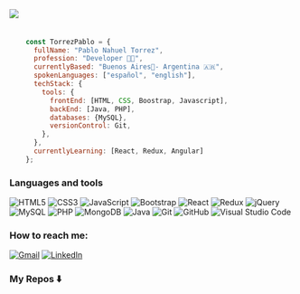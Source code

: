 # <a><h2> <img src="https://readme-typing-svg.herokuapp.com?duration=5013&color=342AB8&center=true&lines=Hi+there+👋+I'm+Pablo+🤝.;Fullstack+Developer+⚡.;Systems+Analysis+Student+💻."></a></h2></a>

```javascript
    const TorrezPablo = {
      fullName: "Pablo Nahuel Torrez",
      profession: "Developer 🧑‍💻", 
      currentlyBased: "Buenos Aires📍- Argentina 🇦🇷",
      spokenLanguages: ["español", "english"],
      techStack: {
        tools: {
          frontEnd: [HTML, CSS, Boostrap, Javascript],
          backEnd: [Java, PHP],
          databases: {MySQL},
          versionControl: Git,
        },
      },
      currentlyLearning: [React, Redux, Angular]
    };
   ```
   
### Languages and tools
![HTML5](https://img.shields.io/badge/html5-%23E34F26.svg?style=flat&logo=html5&logoColor=white) ![CSS3](https://img.shields.io/badge/css3-%231572B6.svg?style=flat&logo=css3&logoColor=white) ![JavaScript](https://img.shields.io/badge/javascript-%23323330.svg?style=flat&logo=javascript&logoColor=%23F7DF1E) ![Bootstrap](https://img.shields.io/badge/bootstrap-%238511FA.svg?style=flat&logo=bootstrap&logoColor=white) ![React](https://img.shields.io/badge/react-%2320232a.svg?style=flat&logo=react&logoColor=%2361DAFB) ![Redux](https://img.shields.io/badge/redux-%23593d88.svg?style=flat&logo=redux&logoColor=white) ![jQuery](https://img.shields.io/badge/jquery-%230769AD.svg?style=flat&logo=jquery&logoColor=white) ![MySQL](https://img.shields.io/badge/mysql-4479A1.svg?style=flat&logo=mysql&logoColor=white) ![PHP](https://img.shields.io/badge/php-%23777BB4.svg?style=flat&logo=php&logoColor=white) ![MongoDB](https://img.shields.io/badge/MongoDB-%234ea94b.svg?style=flat&logo=mongodb&logoColor=white) ![Java](https://img.shields.io/badge/java-%23ED8B00.svg?style=flat&logo=openjdk&logoColor=white) ![Git](https://img.shields.io/badge/git-%23F05033.svg?style=flat&logo=Git&logoColor=white) ![GitHub](https://img.shields.io/badge/Github-%23121011.svg?style=flat&logo=github&logoColor=white)  ![Visual Studio Code](https://img.shields.io/badge/Visual%20Studio%20Code-%231572B6.svg?style=flat&logo=VSCode&logoColor=white)
### How to reach me:
[![Gmail](https://img.shields.io/badge/Gmail-D14836?style=for-the-badge&logo=gmail&logoColor=white)](mailto:<torrezpablo25@gmail.com>) 
[![LinkedIn](https://img.shields.io/badge/linkedin-%230077B5.svg?style=for-the-badge&logo=linkedin&logoColor=white)](https://www.linkedin.com/in/pablo-nahuel-torrez-33a80324b/)

### My Repos ⬇️
